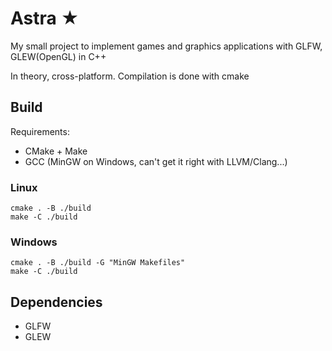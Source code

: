 # Astra ★

My small project to implement games and graphics applications with GLFW, GLEW(OpenGL) in C++

In theory, cross-platform. Compilation is done with cmake

## Build
Requirements:
-  CMake + Make
-  GCC (MinGW on Windows, can't get it right with LLVM/Clang...)

### Linux
```
cmake . -B ./build
make -C ./build
```
### Windows
```
cmake . -B ./build -G "MinGW Makefiles"
make -C ./build
```

## Dependencies
-  GLFW
-  GLEW
